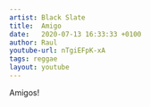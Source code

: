```yaml
---
artist: Black Slate
title:  Amigo
date:   2020-07-13 16:33:33 +0100
author: Raul
youtube-url: nTgiEFpK-xA
tags: reggae
layout: youtube
---
```


Amigos!

